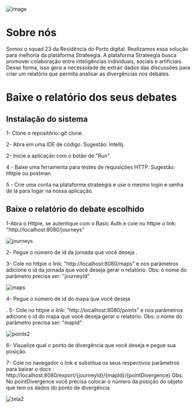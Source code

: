 
![image](https://github.com/PopCPS/TDS-Residencia-GROWUP/assets/110575974/d413eb41-a769-4fca-9ae8-f465e3f656ce)

# Sobre nós

Somos o squad 23 da Residência do Porto digital. Realizamos essa solução para melhoria
da plataforma Strateegia. A plataforma Strateegia busca promover colaboração entre 
inteligências individuais, sociais e artificiais. Desse forma, isso gera a necessidade 
de extrair dados das discussões para criar um relatório que permita analisar as divergências
nos debates.

# Baixe o relatório dos seus debates

## Instalação do sistema

1- Clone o repositório: git clone.

2- Abra em uma IDE de código. Sugestão: Intellij.

2- Inicie a aplicação com o botão de "Run"

4 - Baixe uma ferramenta para testes de requisições HTTP. Sugestão: Httpie ou postman

5 - Crie uma conta na plataforma strateegia e use o mesmo login e senha de lá para logar na nossa aplicação.

## Baixe o relatório do debate escolhido

1-Abra o Httpie, se autentique com o  Basic Auth e cole no httpie o link: "http://localhost:8080/journeys"

![journeys](https://github.com/PopCPS/TDS-Residencia-GROWUP/assets/110575974/ed1c9d9b-72af-44bf-91c2-99b72f520d6e)

2- Pegue o número de id da jornada que você deseja .


3- Cole no httpie o link: "http://localhost:8080/maps" e nos parâmetros adicione o id da jornada que você deseja gerar o relatório. 
Obs: o nome do parâmetro precisa ser: "journeyId"

![maps](https://github.com/PopCPS/TDS-Residencia-GROWUP/assets/110575974/ad7384e5-9219-444a-8061-bacdb1facbc7)


4- Pegue o número de id do mapa que você deseja

.
5- Cole no httpie o link: "http://localhost:8080/points"  e nos parâmetros adicione o id do mapa que você deseja gerar o relatório. 
Obs: o nome do parâmetro precisa ser: "mapId"

![points2](https://github.com/PopCPS/TDS-Residencia-GROWUP/assets/110575974/8b6d8f1a-b1b8-403b-b000-8c713d5f5ba9)


6- Visualize qual o ponto de divergência que você deseja e pegue sua posição.

7- Cole no navegador o link e substitua os seus respectivos parâmetros para baixar o docx :  http://localhost:8080/export/{journeyId}/{mapId}/{pointDivergence}
Obs: No pointDivergence você precisa colocar o número da posição do objeto que tem os dados do ponto de divergência 

![tela2](https://github.com/PopCPS/TDS-Residencia-GROWUP/assets/110575974/dbaf7e33-222c-45b7-a49a-abfa0a9ea63d)
